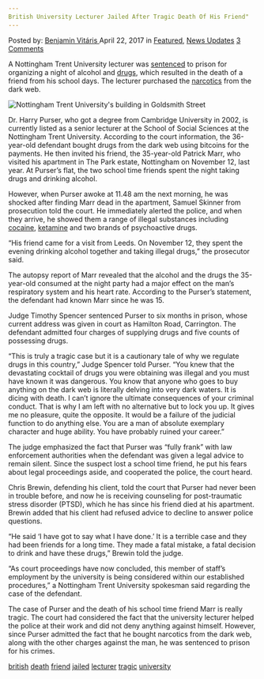 ```yaml
---
British University Lecturer Jailed After Tragic Death Of His Friend"
---
```

<article class="post-listing post-19330 post type-post status-publish format-standard has-post-thumbnail hentry  tag-british tag-death tag-jailed tag-lecturer tag-tragic tag-university">
<div class="post-inner">
    <span>Posted by: <a href="https://www.deepdotweb.com/author/benjaminvi/" title="">Benjamin Vitáris </a></span>
<span>April 22, 2017</span>
<span>in <a href="https://www.deepdotweb.com/category/deepdot-news/" rel="category tag">Featured</a>, <a href="https://www.deepdotweb.com/category/news-updates/" rel="category tag">News Updates</a></span>
<span><a href="https://www.deepdotweb.com/2017/04/22/british-university-lecturer-jailed-tragic-death-friend/#comments">3 Comments</a></span>
</p>
<div class="clear"></div>
    
<p>A Nottingham Trent University lecturer was <a href="http://www.nottinghampost.com/nottingham-trent-university-lecturer-jailed-after-drug-binge-left-friend-dead/story-30249459-detail/story.html">sentenced</a> to prison for organizing a night of alcohol and <a href="https://www.deepdotweb.com/2017/04/05/purity-prices-drugs-purchased-online-versus-offline-netherlands/">drugs</a>, which resulted in the death of a friend from his school days. The lecturer purchased the <a href="https://www.deepdotweb.com/tag/narcotics/">narcotics</a> from the dark web.</p>
<p><img class="wp-image-19335 aligncenter" src="/imgs/2017/04/nottingham-trent-universitys-building-in-goldsmit.jpeg" alt="Nottingham Trent University's building in Goldsmith Street" srcset="/imgs/2017/04/nottingham-trent-universitys-building-in-goldsmit.jpeg 618w, /imgs/2017/04/nottingham-trent-universitys-building-in-goldsmit-300x202.jpeg 300w, /imgs/2017/04/nottingham-trent-universitys-building-in-goldsmit-290x195.jpeg 290w" sizes="(max-width: 618px) 100vw, 618px" /></p>
<p>Dr. Harry Purser, who got a degree from Cambridge University in 2002, is currently listed as a senior lecturer at the School of Social Sciences at the Nottingham Trent University. According to the court information, the 36-year-old defendant bought drugs from the dark web using bitcoins for the payments. He then invited his friend, the 35-year-old Patrick Marr, who visited his apartment in The Park estate, Nottingham on November 12, last year. At Purser’s flat, the two school time friends spent the night taking drugs and drinking alcohol.</p>
<p><a id="post-19330-_gjdgxs"></a> However, when Purser awoke at 11.48 am the next morning, he was shocked after finding Marr dead in the apartment, Samuel Skinner from prosecution told the court. He immediately alerted the police, and when they arrive, he showed them a range of illegal substances including <a href="https://www.deepdotweb.com/2017/03/29/austrian-sentenced-cocaine-shipment-never-ordered/">cocaine</a>, <a href="https://www.deepdotweb.com/tag/ketamine/">ketamine</a> and two brands of psychoactive drugs.</p>
<p>&#8220;His friend came for a visit from Leeds. On November 12, they spent the evening drinking alcohol together and taking illegal drugs,&#8221; the prosecutor said.</p>
<p>The autopsy report of Marr revealed that the alcohol and the drugs the 35-year-old consumed at the night party had a major effect on the man’s respiratory system and his heart rate. According to the Purser’s statement, the defendant had known Marr since he was 15.</p>
<p>Judge Timothy Spencer sentenced Purser to six months in prison, whose current address was given in court as Hamilton Road, Carrington. The defendant admitted four charges of supplying drugs and five counts of possessing drugs.</p>
<p>“This is truly a tragic case but it is a cautionary tale of why we regulate drugs in this country,” Judge Spencer told Purser. &#8220;You knew that the devastating cocktail of drugs you were obtaining was illegal and you must have known it was dangerous. You know that anyone who goes to buy anything on the dark web is literally delving into very dark waters. It is dicing with death. I can&#8217;t ignore the ultimate consequences of your criminal conduct. That is why I am left with no alternative but to lock you up. It gives me no pleasure, quite the opposite. It would be a failure of the judicial function to do anything else. You are a man of absolute exemplary character and huge ability. You have probably ruined your career.&#8221;</p>
<p>The judge emphasized the fact that Purser was “fully frank” with law enforcement authorities when the defendant was given a legal advice to remain silent. Since the suspect lost a school time friend, he put his fears about legal proceedings aside, and cooperated the police, the court heard.</p>
<p>Chris Brewin, defending his client, told the court that Purser had never been in trouble before, and now he is receiving counseling for post-traumatic stress disorder (PTSD), which he has since his friend died at his apartment. Brewin added that his client had refused advice to decline to answer police questions.</p>
<p>&#8220;He said &#8216;I have got to say what I have done.&#8217; It is a terrible case and they had been friends for a long time. They made a fatal mistake, a fatal decision to drink and have these drugs,” Brewin told the judge.</p>
<p>&#8220;As court proceedings have now concluded, this member of staff&#8217;s employment by the university is being considered within our established procedures,” a Nottingham Trent University spokesman said regarding the case of the defendant.</p>
<p>The case of Purser and the death of his school time friend Marr is really tragic. The court had considered the fact that the university lecturer helped the police at their work and did not deny anything against himself. However, since Purser admitted the fact that he bought narcotics from the dark web, along with the other charges against the man, he was sentenced to prison for his crimes.</p>
</div>
<a href="https://www.deepdotweb.com/tag/british/" rel="tag">british</a> <a href="https://www.deepdotweb.com/tag/death/" rel="tag">death</a> <a href="https://www.deepdotweb.com/tag/friend/" rel="tag">friend</a> <a href="https://www.deepdotweb.com/tag/jailed/" rel="tag">jailed</a> <a href="https://www.deepdotweb.com/tag/lecturer/" rel="tag">lecturer</a> <a href="https://www.deepdotweb.com/tag/tragic/" rel="tag">tragic</a> <a href="https://www.deepdotweb.com/tag/university/" rel="tag">university</a></span> <span style="display:none" class="updated">2017-04-22</span>
<div style="display:none" class="vcard author" itemprop="author" itemscope itemtype="http://schema.org/Person"><strong class="fn" itemprop="name"><a href="https://www.deepdotweb.com/author/benjaminvi/" title="Posts by Benjamin Vitáris" rel="author">Benjamin Vitáris</a></strong></div>
    
